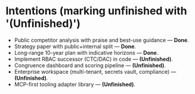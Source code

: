 # Intentions (marking unfinished with '(Unfinished)')
- Public competitor analysis with praise and best-use guidance — **Done**.
- Strategy paper with public+internal split — **Done**.
- Long-range 10-year plan with indicative horizons — **Done**.
- Implement RBAC successor (CTC/DAC) in code — **(Unfinished)**.
- Congruence dashboard and scoring pipeline — **(Unfinished)**.
- Enterprise workspace (multi-tenant, secrets vault, compliance) — **(Unfinished)**.
- MCP-first tooling adapter library — **(Unfinished)**.
